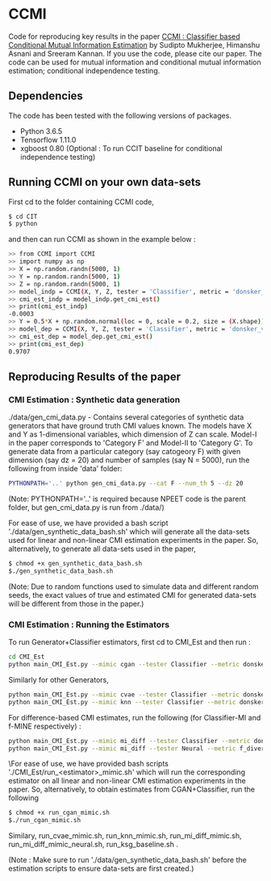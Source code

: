 # CCMI

Code for reproducing key results in the paper [CCMI : Classifier based Conditional Mutual Information Estimation](https://arxiv.org/abs/1906.01824) by Sudipto Mukherjee, Himanshu Asnani and Sreeram Kannan. If you use the code, please cite our paper. The code can be used for mutual information and conditional mutual information estimation; conditional independence testing.

## Dependencies 

The code has been tested with the following versions of packages.
- Python 3.6.5
- Tensorflow 1.11.0
- xgboost 0.80 (Optional : To run CCIT baseline for conditional independence testing)

## Running CCMI on your own data-sets 

First cd to the folder containing CCMI code,
```bash
$ cd CIT
$ python
```
and then can run CCMI as shown in the example below :

```bash
>> from CCMI import CCMI
>> import numpy as np
>> X = np.random.randn(5000, 1)
>> Y = np.random.randn(5000, 1)
>> Z = np.random.randn(5000, 1)
>> model_indp = CCMI(X, Y, Z, tester = 'Classifier', metric = 'donsker_varadhan', num_boot_iter = 10, h_dim = 64, max_ep = 20)
>> cmi_est_indp = model_indp.get_cmi_est()
>> print(cmi_est_indp)
-0.0003
>> Y = 0.5*X + np.random.normal(loc = 0, scale = 0.2, size = (X.shape))
>> model_dep = CCMI(X, Y, Z, tester = 'Classifier', metric = 'donsker_varadhan', num_boot_iter = 10, h_dim = 64, max_ep = 20)
>> cmi_est_dep = model_dep.get_cmi_est()
>> print(cmi_est_dep)
0.9707
```

## Reproducing Results of the paper

### CMI Estimation : Synthetic data generation

./data/gen_cmi_data.py - Contains several categories of synthetic data generators that have ground truth CMI values known. The models have X and Y as 1-dimensional variables, which dimension of Z can scale. Model-I in the paper corresponds to 'Category F' and Model-II to 'Category G'. To generate data from a particular category (say catogeory F) with given dimension (say dz = 20) and number of samples (say N = 5000), run the following from inside 'data' folder:

```bash
PYTHONPATH='..' python gen_cmi_data.py --cat F --num_th 5 --dz 20
```

(Note: PYTHONPATH='..' is required because NPEET code is the parent folder, but gen_cmi_data.py is run from ./data/)

For ease of use, we have provided a bash script './data/gen_synthetic_data_bash.sh' which will generate all the data-sets used for linear and non-linear CMI estimation experiments in the paper. So, alternatively, to generate all data-sets used in the paper, 
```bash
$ chmod +x gen_synthetic_data_bash.sh
$./gen_synthetic_data_bash.sh
```

(Note: Due to random functions used to simulate data and different random seeds, the exact values of true and estimated CMI for generated data-sets will be different from those in the paper.)


### CMI Estimation : Running the Estimators

To run Generator+Classifier estimators, first cd to CMI_Est and then run :
```bash
cd CMI_Est
python main_CMI_Est.py --mimic cgan --tester Classifier --metric donsker_varadhan --cat F --num_th 5 --dz 20
```

Similarly for other Generators,
```bash
python main_CMI_Est.py --mimic cvae --tester Classifier --metric donsker_varadhan --cat F --num_th 5 --dz 20
python main_CMI_Est.py --mimic knn --tester Classifier --metric donsker_varadhan --cat F --num_th 5 --dz 20
```

For difference-based CMI estimates, run the following (for Classifier-MI and f-MINE respectively) :
```bash
python main_CMI_Est.py --mimic mi_diff --tester Classifier --metric donsker_varadhan --cat F --num_th 5 --dz 20
python main_CMI_Est.py --mimic mi_diff --tester Neural --metric f_divergence --cat F --num_th 5 --dz 20
```

\For ease of use, we have provided bash scripts './CMI_Est/run_\<estimator\>_mimic.sh' which will run the corresponding estimator on all linear and non-linear CMI estimation experiments in the paper. So, alternatively, to obtain estimates from CGAN+Classifier, run the following 
```bash
$ chmod +x run_cgan_mimic.sh
$./run_cgan_mimic.sh
```
Similary, run_cvae_mimic.sh, run_knn_mimic.sh, run_mi_diff_mimic.sh, run_mi_diff_mimic_neural.sh, run_ksg_baseline.sh .

(Note : Make sure to run './data/gen_synthetic_data_bash.sh' before the estimation scripts to ensure data-sets are first created.)

